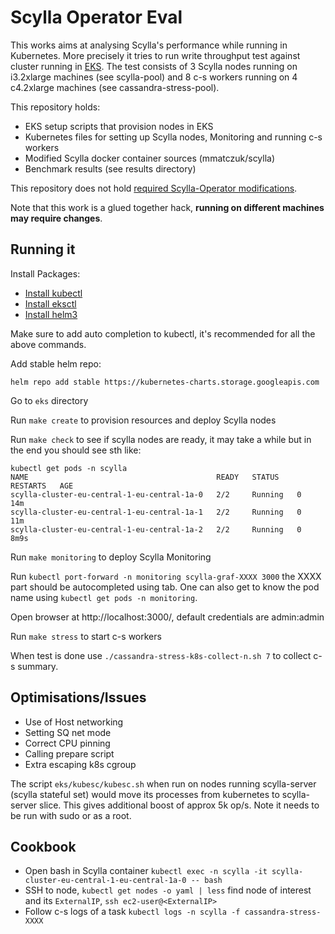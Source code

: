 # Scylla Operator Eval

This works aims at analysing Scylla's performance while running in Kubernetes.
More precisely it tries to run write throughput test against cluster running in [EKS](https://aws.amazon.com/eks/).
The test consists of 3 Scylla nodes running on i3.2xlarge machines (see scylla-pool) and 8 c-s workers running on 4 c4.2xlarge machines (see cassandra-stress-pool). 

This repository holds:
- EKS setup scripts that provision nodes in EKS
- Kubernetes files for setting up Scylla nodes, Monitoring and running c-s workers
- Modified Scylla docker container sources (mmatczuk/scylla)
- Benchmark results (see results directory) 

This repository does not hold [required Scylla-Operator modifications](https://github.com/scylladb/scylla-operator/commits/mmt/hack2).

Note that this work is a glued together hack, **running on different machines may require changes**. 

## Running it

Install Packages:

- [Install kubectl](https://kubernetes.io/docs/tasks/tools/install-kubectl/)
- [Install eksctl](https://github.com/weaveworks/eksctl#installation)
- [Install helm3](https://helm.sh/docs/intro/install/)

Make sure to add auto completion to kubectl, it's recommended for all the above commands.

Add stable helm repo:

```
helm repo add stable https://kubernetes-charts.storage.googleapis.com
```

Go to `eks` directory

Run `make create` to provision resources and deploy Scylla nodes

Run `make check` to see if scylla nodes are ready, it may take a while but in the end you should see sth like:

```
kubectl get pods -n scylla
NAME                                          READY   STATUS    RESTARTS   AGE
scylla-cluster-eu-central-1-eu-central-1a-0   2/2     Running   0          14m
scylla-cluster-eu-central-1-eu-central-1a-1   2/2     Running   0          11m
scylla-cluster-eu-central-1-eu-central-1a-2   2/2     Running   0          8m9s
```

Run `make monitoring` to deploy Scylla Monitoring

Run `kubectl port-forward -n monitoring scylla-graf-XXXX 3000` the XXXX part should be autocompleted using tab. One can also get to know the pod name using `kubectl get pods -n monitoring`.

Open browser at http://localhost:3000/, default credentials are admin:admin

Run `make stress` to start c-s workers

When test is done use `./cassandra-stress-k8s-collect-n.sh 7` to collect c-s summary.

## Optimisations/Issues

- Use of Host networking
- Setting SQ net mode
- Correct CPU pinning
- Calling prepare script 
- Extra escaping k8s cgroup

The script `eks/kubesc/kubesc.sh` when run on nodes running scylla-server (scylla stateful set) would move its processes from kubernetes to scylla-server slice.
This gives additional boost of approx 5k op/s.
Note it needs to be run with sudo or as a root.
 
## Cookbook

- Open bash in Scylla container `kubectl exec -n scylla -it scylla-cluster-eu-central-1-eu-central-1a-0 -- bash`
- SSH to node, `kubectl get nodes -o yaml | less` find node of interest and its `ExternalIP`, `ssh ec2-user@<ExternalIP>`
- Follow c-s logs of a task `kubectl logs -n scylla -f cassandra-stress-XXXX`
